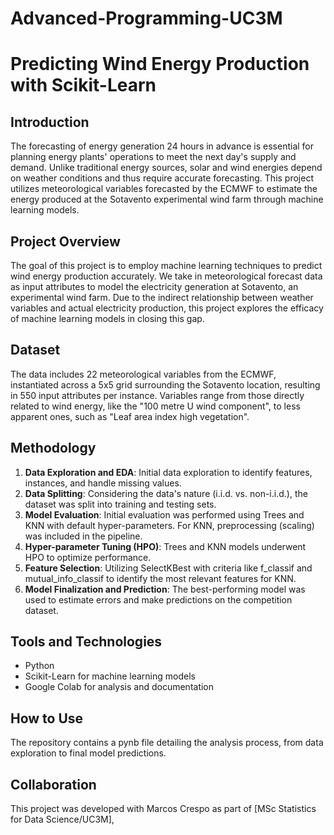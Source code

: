 # Advanced-Programming-UC3M
# Predicting Wind Energy Production with Scikit-Learn

## Introduction

The forecasting of energy generation 24 hours in advance is essential for planning energy plants' operations to meet the next day's supply and demand. Unlike traditional energy sources, solar and wind energies depend on weather conditions and thus require accurate forecasting. This project utilizes meteorological variables forecasted by the ECMWF to estimate the energy produced at the Sotavento experimental wind farm through machine learning models.

## Project Overview

The goal of this project is to employ machine learning techniques to predict wind energy production accurately. We take in meteorological forecast data as input attributes to model the electricity generation at Sotavento, an experimental wind farm. Due to the indirect relationship between weather variables and actual electricity production, this project explores the efficacy of machine learning models in closing this gap.

## Dataset

The data includes 22 meteorological variables from the ECMWF, instantiated across a 5x5 grid surrounding the Sotavento location, resulting in 550 input attributes per instance. Variables range from those directly related to wind energy, like the "100 metre U wind component", to less apparent ones, such as "Leaf area index high vegetation".

## Methodology

1. **Data Exploration and EDA**: Initial data exploration to identify features, instances, and handle missing values.
2. **Data Splitting**: Considering the data's nature (i.i.d. vs. non-i.i.d.), the dataset was split into training and testing sets.
3. **Model Evaluation**: Initial evaluation was performed using Trees and KNN with default hyper-parameters. For KNN, preprocessing (scaling) was included in the pipeline.
4. **Hyper-parameter Tuning (HPO)**: Trees and KNN models underwent HPO to optimize performance.
5. **Feature Selection**: Utilizing SelectKBest with criteria like f_classif and mutual_info_classif to identify the most relevant features for KNN.
6. **Model Finalization and Prediction**: The best-performing model was used to estimate errors and make predictions on the competition dataset.

## Tools and Technologies

- Python
- Scikit-Learn for machine learning models
- Google Colab for analysis and documentation

## How to Use

The repository contains a pynb file detailing the analysis process, from data exploration to final model predictions.

## Collaboration

This project was developed with Marcos Crespo as part of [MSc Statistics for Data Science/UC3M],


